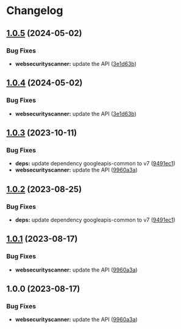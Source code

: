 # Changelog

## [1.0.5](https://github.com/googleapis/google-api-nodejs-client/compare/websecurityscanner-v1.0.4...websecurityscanner-v1.0.5) (2024-05-02)


### Bug Fixes

* **websecurityscanner:** update the API ([3e1d63b](https://github.com/googleapis/google-api-nodejs-client/commit/3e1d63b7ab93ca294ec0c983851321bc2fb85338))

## [1.0.4](https://github.com/googleapis/google-api-nodejs-client/compare/websecurityscanner-v1.0.3...websecurityscanner-v1.0.4) (2024-05-02)


### Bug Fixes

* **websecurityscanner:** update the API ([3e1d63b](https://github.com/googleapis/google-api-nodejs-client/commit/3e1d63b7ab93ca294ec0c983851321bc2fb85338))

## [1.0.3](https://github.com/googleapis/google-api-nodejs-client/compare/websecurityscanner-v1.0.2...websecurityscanner-v1.0.3) (2023-10-11)


### Bug Fixes

* **deps:** update dependency googleapis-common to v7 ([9491ec1](https://github.com/googleapis/google-api-nodejs-client/commit/9491ec1cdc3c413e7d73edcfcd59cf5c28a7c855))
* **websecurityscanner:** update the API ([9960a3a](https://github.com/googleapis/google-api-nodejs-client/commit/9960a3aff2d8357c0f0036ceb4945aca20123c2e))

## [1.0.2](https://github.com/googleapis/google-api-nodejs-client/compare/websecurityscanner-v1.0.1...websecurityscanner-v1.0.2) (2023-08-25)


### Bug Fixes

* **deps:** update dependency googleapis-common to v7 ([9491ec1](https://github.com/googleapis/google-api-nodejs-client/commit/9491ec1cdc3c413e7d73edcfcd59cf5c28a7c855))

## [1.0.1](https://github.com/googleapis/google-api-nodejs-client/compare/websecurityscanner-v1.0.0...websecurityscanner-v1.0.1) (2023-08-17)


### Bug Fixes

* **websecurityscanner:** update the API ([9960a3a](https://github.com/googleapis/google-api-nodejs-client/commit/9960a3aff2d8357c0f0036ceb4945aca20123c2e))

## 1.0.0 (2023-08-17)


### Bug Fixes

* **websecurityscanner:** update the API ([9960a3a](https://github.com/googleapis/google-api-nodejs-client/commit/9960a3aff2d8357c0f0036ceb4945aca20123c2e))
